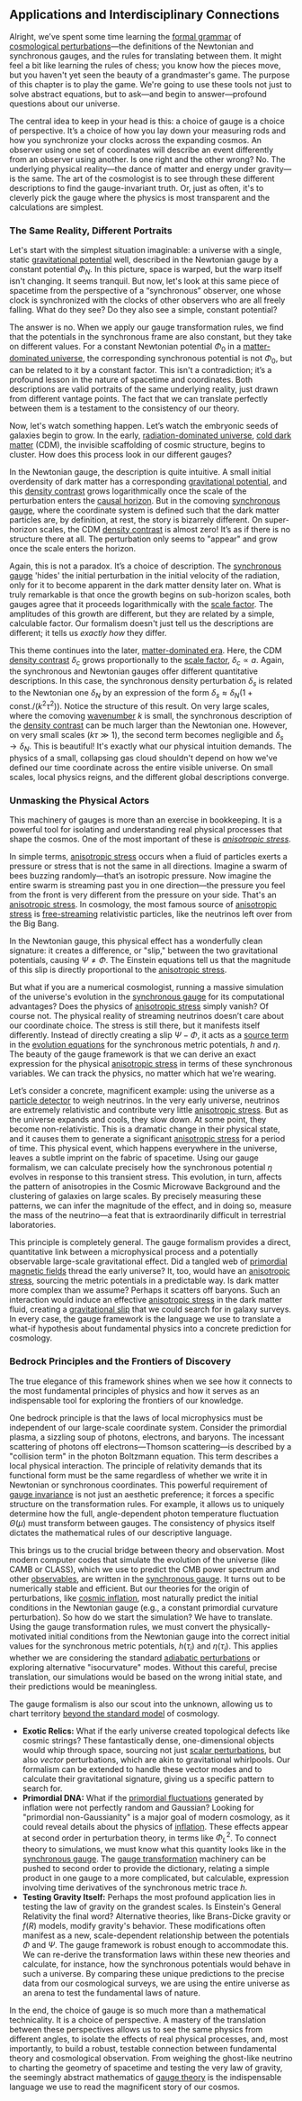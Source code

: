 ## Applications and Interdisciplinary Connections

Alright, we’ve spent some time learning the [formal grammar](@article_id:272922) of [cosmological perturbations](@article_id:158585)—the definitions of the Newtonian and synchronous gauges, and the rules for translating between them. It might feel a bit like learning the rules of chess; you know how the pieces move, but you haven't yet seen the beauty of a grandmaster's game. The purpose of this chapter is to play the game. We're going to use these tools not just to solve abstract equations, but to ask—and begin to answer—profound questions about our universe.

The central idea to keep in your head is this: a choice of gauge is a choice of perspective. It’s a choice of how you lay down your measuring rods and how you synchronize your clocks across the expanding cosmos. An observer using one set of coordinates will describe an event differently from an observer using another. Is one right and the other wrong? No. The underlying physical reality—the dance of matter and energy under gravity—is the same. The art of the cosmologist is to see through these different descriptions to find the gauge-invariant truth. Or, just as often, it's to cleverly pick the gauge where the physics is most transparent and the calculations are simplest.

### The Same Reality, Different Portraits

Let's start with the simplest situation imaginable: a universe with a single, static [gravitational potential](@article_id:159884) well, described in the Newtonian gauge by a constant potential $\Phi_N$. In this picture, space is warped, but the warp itself isn't changing. It seems tranquil. But now, let's look at this same piece of spacetime from the perspective of a “synchronous” observer, one whose clock is synchronized with the clocks of other observers who are all freely falling. What do they see? Do they also see a simple, constant potential?

The answer is no. When we apply our gauge transformation rules, we find that the potentials in the synchronous frame are also constant, but they take on different values. For a constant Newtonian potential $\Phi_0$ in a [matter-dominated universe](@article_id:157760), the corresponding synchronous potential is not $\Phi_0$, but can be related to it by a constant factor. This isn't a contradiction; it’s a profound lesson in the nature of spacetime and coordinates. Both descriptions are valid portraits of the same underlying reality, just drawn from different vantage points. The fact that we can translate perfectly between them is a testament to the consistency of our theory.

Now, let's watch something happen. Let’s watch the embryonic seeds of galaxies begin to grow. In the early, [radiation-dominated universe](@article_id:157625), [cold dark matter](@article_id:157725) (CDM), the invisible scaffolding of cosmic structure, begins to cluster. How does this process look in our different gauges?

In the Newtonian gauge, the description is quite intuitive. A small initial overdensity of dark matter has a corresponding [gravitational potential](@article_id:159884), and this [density contrast](@article_id:157454) grows logarithmically once the scale of the perturbation enters the [causal horizon](@article_id:157463). But in the comoving [synchronous gauge](@article_id:157290), where the coordinate system is defined such that the dark matter particles are, by definition, at rest, the story is bizarrely different. On super-horizon scales, the CDM [density contrast](@article_id:157454) is almost zero! It’s as if there is no structure there at all. The perturbation only seems to "appear" and grow once the scale enters the horizon.

Again, this is not a paradox. It’s a choice of description. The [synchronous gauge](@article_id:157290) 'hides' the initial perturbation in the initial velocity of the radiation, only for it to become apparent in the dark matter density later on. What is truly remarkable is that once the growth begins on sub-horizon scales, both gauges agree that it proceeds logarithmically with the [scale factor](@article_id:157179). The amplitudes of this growth are different, but they are related by a simple, calculable factor. Our formalism doesn't just tell us the descriptions are different; it tells us *exactly how* they differ.

This theme continues into the later, [matter-dominated era](@article_id:271868). Here, the CDM [density contrast](@article_id:157454) $\delta_c$ grows proportionally to the [scale factor](@article_id:157179), $\delta_c \propto a$. Again, the synchronous and Newtonian gauges offer different quantitative descriptions. In this case, the synchronous density perturbation $\delta_s$ is related to the Newtonian one $\delta_N$ by an expression of the form $\delta_s \approx \delta_N(1 + \text{const.}/(k^2\tau^2))$. Notice the structure of this result. On very large scales, where the comoving [wavenumber](@article_id:171958) $k$ is small, the synchronous description of the [density contrast](@article_id:157454) can be much larger than the Newtonian one. However, on very small scales ($k\tau \gg 1$), the second term becomes negligible and $\delta_s \to \delta_N$. This is beautiful! It's exactly what our physical intuition demands. The physics of a small, collapsing gas cloud shouldn't depend on how we've defined our time coordinate across the entire visible universe. On small scales, local physics reigns, and the different global descriptions converge.

### Unmasking the Physical Actors

This machinery of gauges is more than an exercise in bookkeeping. It is a powerful tool for isolating and understanding real physical processes that shape the cosmos. One of the most important of these is *[anisotropic stress](@article_id:160909)*.

In simple terms, [anisotropic stress](@article_id:160909) occurs when a fluid of particles exerts a pressure or stress that is not the same in all directions. Imagine a swarm of bees buzzing randomly—that’s an isotropic pressure. Now imagine the entire swarm is streaming past you in one direction—the pressure you feel from the front is very different from the pressure on your side. That's an [anisotropic stress](@article_id:160909). In cosmology, the most famous source of [anisotropic stress](@article_id:160909) is [free-streaming](@article_id:159012) relativistic particles, like the neutrinos left over from the Big Bang.

In the Newtonian gauge, this physical effect has a wonderfully clean signature: it creates a difference, or "slip," between the two gravitational potentials, causing $\Psi \neq \Phi$. The Einstein equations tell us that the magnitude of this slip is directly proportional to the [anisotropic stress](@article_id:160909).

But what if you are a numerical cosmologist, running a massive simulation of the universe's evolution in the [synchronous gauge](@article_id:157290) for its computational advantages? Does the physics of [anisotropic stress](@article_id:160909) simply vanish? Of course not. The physical reality of streaming neutrinos doesn’t care about our coordinate choice. The stress is still there, but it manifests itself differently. Instead of directly creating a slip $\Psi - \Phi$, it acts as a [source term](@article_id:268617) in the [evolution equations](@article_id:267643) for the synchronous metric potentials, $h$ and $\eta$. The beauty of the gauge framework is that we can derive an exact expression for the physical [anisotropic stress](@article_id:160909) in terms of these synchronous variables. We can track the physics, no matter which hat we're wearing.

Let’s consider a concrete, magnificent example: using the universe as a [particle detector](@article_id:264727) to weigh neutrinos. In the very early universe, neutrinos are extremely relativistic and contribute very little [anisotropic stress](@article_id:160909). But as the universe expands and cools, they slow down. At some point, they become non-relativistic. This is a dramatic change in their physical state, and it causes them to generate a significant [anisotropic stress](@article_id:160909) for a period of time. This physical event, which happens everywhere in the universe, leaves a subtle imprint on the fabric of spacetime. Using our gauge formalism, we can calculate precisely how the synchronous potential $\eta$ evolves in response to this transient stress. This evolution, in turn, affects the pattern of anisotropies in the Cosmic Microwave Background and the clustering of galaxies on large scales. By precisely measuring these patterns, we can infer the magnitude of the effect, and in doing so, measure the mass of the neutrino—a feat that is extraordinarily difficult in terrestrial laboratories.

This principle is completely general. The gauge formalism provides a direct, quantitative link between a microphysical process and a potentially observable large-scale gravitational effect.
Did a tangled web of [primordial magnetic fields](@article_id:160501) thread the early universe? It, too, would have an [anisotropic stress](@article_id:160909), sourcing the metric potentials in a predictable way.
Is dark matter more complex than we assume? Perhaps it scatters off baryons. Such an interaction would induce an effective [anisotropic stress](@article_id:160909) in the dark matter fluid, creating a [gravitational slip](@article_id:160554) that we could search for in galaxy surveys. In every case, the gauge framework is the language we use to translate a what-if hypothesis about fundamental physics into a concrete prediction for cosmology.

### Bedrock Principles and the Frontiers of Discovery

The true elegance of this framework shines when we see how it connects to the most fundamental principles of physics and how it serves as an indispensable tool for exploring the frontiers of our knowledge.

One bedrock principle is that the laws of local microphysics must be independent of our large-scale coordinate system. Consider the primordial plasma, a sizzling soup of photons, electrons, and baryons. The incessant scattering of photons off electrons—Thomson scattering—is described by a "collision term" in the photon Boltzmann equation. This term describes a local physical interaction. The principle of relativity demands that its functional form must be the same regardless of whether we write it in Newtonian or synchronous coordinates. This powerful requirement of [gauge invariance](@article_id:137363) is not just an aesthetic preference; it forces a specific structure on the transformation rules. For example, it allows us to uniquely determine how the full, angle-dependent photon temperature fluctuation $\Theta(\mu)$ must transform between gauges. The consistency of physics itself dictates the mathematical rules of our descriptive language.

This brings us to the crucial bridge between theory and observation. Most modern computer codes that simulate the evolution of the universe (like CAMB or CLASS), which we use to predict the CMB power spectrum and other [observables](@article_id:266639), are written in the [synchronous gauge](@article_id:157290). It turns out to be numerically stable and efficient. But our theories for the origin of perturbations, like [cosmic inflation](@article_id:156104), most naturally predict the initial conditions in the Newtonian gauge (e.g., a constant primordial curvature perturbation). So how do we start the simulation? We have to translate. Using the gauge transformation rules, we must convert the physically-motivated initial conditions from the Newtonian gauge into the correct initial values for the synchronous metric potentials, $h(\tau_i)$ and $\eta(\tau_i)$. This applies whether we are considering the standard [adiabatic perturbations](@article_id:158975) or exploring alternative "isocurvature" modes. Without this careful, precise translation, our simulations would be based on the wrong initial state, and their predictions would be meaningless.

The gauge formalism is also our scout into the unknown, allowing us to chart territory [beyond the standard model](@article_id:160573) of cosmology.
-   **Exotic Relics:** What if the early universe created topological defects like cosmic strings? These fantastically dense, one-dimensional objects would whip through space, sourcing not just [scalar perturbations](@article_id:159844), but also *vector* perturbations, which are akin to gravitational whirlpools. Our formalism can be extended to handle these vector modes and to calculate their gravitational signature, giving us a specific pattern to search for.
-   **Primordial DNA:** What if the [primordial fluctuations](@article_id:157972) generated by inflation were not perfectly random and Gaussian? Looking for "primordial non-Gaussianity" is a major goal of modern cosmology, as it could reveal details about the physics of [inflation](@article_id:160710). These effects appear at second order in perturbation theory, in terms like $\Phi_L^2$. To connect theory to simulations, we must know what this quantity looks like in the [synchronous gauge](@article_id:157290). The [gauge transformation](@article_id:140827) machinery can be pushed to second order to provide the dictionary, relating a simple product in one gauge to a more complicated, but calculable, expression involving time derivatives of the synchronous metric trace $h$.
-   **Testing Gravity Itself:** Perhaps the most profound application lies in testing the law of gravity on the grandest scales. Is Einstein's General Relativity the final word? Alternative theories, like Brans-Dicke gravity or $f(R)$ models, modify gravity's behavior. These modifications often manifest as a new, scale-dependent relationship between the potentials $\Phi$ and $\Psi$. The gauge framework is robust enough to accommodate this. We can re-derive the transformation laws within these new theories and calculate, for instance, how the synchronous potentials would behave in such a universe. By comparing these unique predictions to the precise data from our cosmological surveys, we are using the entire universe as an arena to test the fundamental laws of nature.

In the end, the choice of gauge is so much more than a mathematical technicality. It is a choice of perspective. A mastery of the translation between these perspectives allows us to see the same physics from different angles, to isolate the effects of real physical processes, and, most importantly, to build a robust, testable connection between fundamental theory and cosmological observation. From weighing the ghost-like neutrino to charting the geometry of spacetime and testing the very law of gravity, the seemingly abstract mathematics of [gauge theory](@article_id:142498) is the indispensable language we use to read the magnificent story of our cosmos.